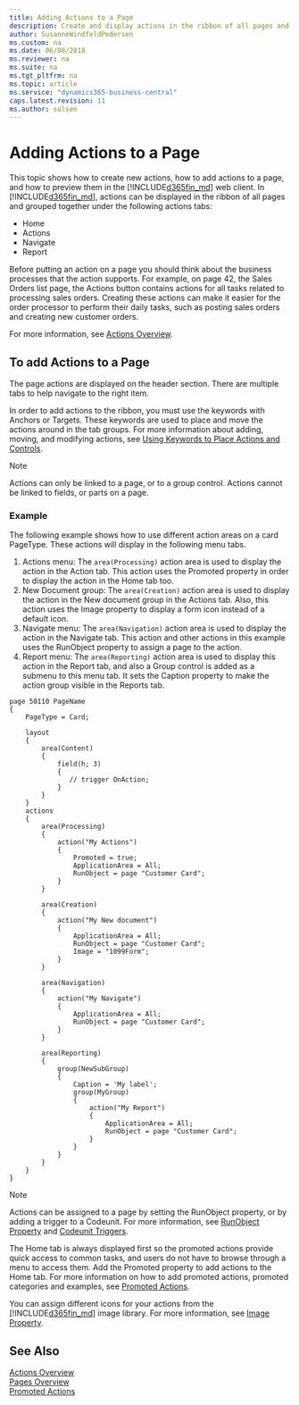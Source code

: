 ```yaml
---
title: Adding Actions to a Page
description: Create and display actions in the ribbon of all pages and group them together under Actions, Navigate, Reports tabs and preview it in the Windows Client.
author: SusanneWindfeldPedersen
ms.custom: na
ms.date: 06/08/2018
ms.reviewer: na
ms.suite: na
ms.tgt_pltfrm: na
ms.topic: article
ms.service: "dynamics365-business-central"
caps.latest.revision: 11
ms.author: solsen
---
```

# Adding Actions to a Page 
This topic shows how to create new actions, how to add actions to a page, and how to preview them in the [!INCLUDE[d365fin_md](includes/d365fin_md.md)] web client. In [!INCLUDE[d365fin_md](includes/d365fin_md.md)], actions can be displayed in the ribbon of all pages and grouped together under the following actions tabs: 

- Home
- Actions  
- Navigate
- Report

Before putting an action on a page you should think about the business processes that the action supports. For example, on page 42, the Sales Orders list page, the Actions button contains actions for all tasks related to processing sales orders. Creating these actions can make it easier for the order processor to perform their daily tasks, such as posting sales orders and creating new customer orders.  

For more information, see [Actions Overview](devenv-actions-overview.md).  

## To add Actions to a Page
The page actions are displayed on the header section. There are multiple tabs to help navigate to the right item.   
  
In order to add actions to the ribbon, you must use the keywords with Anchors or Targets. These keywords are used to place and move the actions around in the tab groups. For more information about adding, moving, and modifying actions, see [Using Keywords to Place Actions and Controls](devenv-pages-overview.md#using-keywords-to-place-actions-and-controls").

> [!NOTE]  
>  Actions can only be linked to a page, or to a group control. Actions cannot be linked to fields, or parts on a page. 

<!-- For information about adding actions to a CueGroup control, see [Creating a Cue Based on a FlowField](devenv-creating-a-cue-based-on-a-flowfield.md).  -->

### Example 
The following example shows how to use different action areas on a card PageType. These actions will display in the following menu tabs.

1. Actions menu: The `area(Processing)` action area is used to display the action in the Action tab. This action uses the Promoted property in order to display the action in the Home tab too. 
2. New Document group: The `area(Creation)` action area is used to display the action in the New document group in the Actions tab. Also, this action uses the Image property to display a form icon instead of a default icon. 
3. Navigate menu: The `area(Navigation)` action area is used to display the action in the Navigate tab. This action and other actions in this example uses the RunObject property to assign a page to the action. 
4. Report menu: The `area(Reporting)` action area is used to display this action in the Report tab, and also a Group control is added as a submenu to this menu tab. It sets the Caption property to make the action group visible in the Reports tab.

```
page 50110 PageName
{
    PageType = Card;

    layout
    {
        area(Content)
        {
            field(h; 3)
            {
               // trigger OnAction; 
            }
        }
    }
    actions
    {
        area(Processing)
        {
            action("My Actions")
            {
                Promoted = true;
                ApplicationArea = All;
                RunObject = page "Customer Card";
            }
        }

        area(Creation)
        {
            action("My New document")
            {
                ApplicationArea = All;
                RunObject = page "Customer Card";
                Image = "1099Form";
            }
        }
        
        area(Navigation)
        {
            action("My Navigate")
            {
                ApplicationArea = All;
                RunObject = page "Customer Card";
            }
        }

        area(Reporting)
        {
            group(NewSubGroup)
            {
                Caption = 'My label';
                group(MyGroup)
                {
                    action("My Report")
                    {
                        ApplicationArea = All;
                        RunObject = page "Customer Card";
                    }
                }
            }
        }
    }
}
``` 

> [!NOTE]  
>  Actions can be assigned to a page by setting the RunObject property, or by adding a trigger to a Codeunit. For more information, see [RunObject Property](properties/devenv-runobject-property.md) and [Codeunit Triggers](triggers/devenv-codeunit-triggers.md).  

The Home tab is always displayed first so the promoted actions provide quick access to common tasks, and users do not have to browse through a menu to access them. Add the Promoted property to add actions to the Home tab. For more information on how to add promoted actions, promoted categories and examples, see [Promoted Actions](devenv-promoted-actions.md). 
  
You can assign different icons for your actions from the [!INCLUDE[d365fin_md](includes/d365fin_md.md)] image library. For more information, see [Image Property](properties/devenv-image-property.md). 
  
## See Also  
[Actions Overview](devenv-actions-overview.md)  
[Pages Overview](devenv-pages-overview.md)  
[Promoted Actions](devenv-promoted-actions.md)  